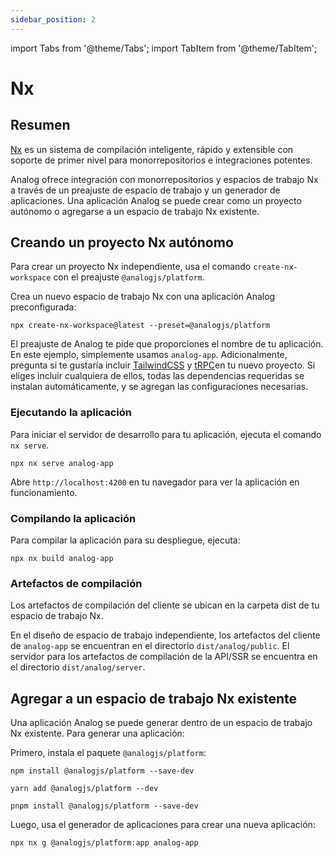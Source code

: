```yaml
---
sidebar_position: 2
---
```


import Tabs from '@theme/Tabs';
import TabItem from '@theme/TabItem';

# Nx

## Resumen

[Nx](https://nx.dev) es un sistema de compilación inteligente, rápido y extensible con soporte de primer nivel para monorrepositorios e integraciones potentes.

Analog ofrece integración con monorrepositorios y espacios de trabajo Nx a través de un preajuste de espacio de trabajo y un generador de aplicaciones. Una aplicación Analog se puede crear como un proyecto autónomo o agregarse a un espacio de trabajo Nx existente.

## Creando un proyecto Nx autónomo

Para crear un proyecto Nx independiente, usa el comando `create-nx-workspace` con el preajuste `@analogjs/platform`.

Crea un nuevo espacio de trabajo Nx con una aplicación Analog preconfigurada:

```shell
npx create-nx-workspace@latest --preset=@analogjs/platform
```

El preajuste de Analog te pide que proporciones el nombre de tu aplicación. En este ejemplo, simplemente usamos `analog-app`.
Adicionalmente, pregunta si te gustaría incluir [TailwindCSS](https://tailwindcss.com) y [tRPC](https://trpc.io)en tu nuevo proyecto.
Si eliges incluir cualquiera de ellos, todas las dependencias requeridas se instalan automáticamente, y se agregan las configuraciones necesarias.

### Ejecutando la aplicación

Para iniciar el servidor de desarrollo para tu aplicación, ejecuta el comando `nx serve`.

```shell
npx nx serve analog-app
```

Abre `http://localhost:4200` en tu navegador para ver la aplicación en funcionamiento.

### Compilando la aplicación

Para compilar la aplicación para su despliegue, ejecuta:

```shell
npx nx build analog-app
```

### Artefactos de compilación

Los artefactos de compilación del cliente se ubican en la carpeta dist de tu espacio de trabajo Nx.

En el diseño de espacio de trabajo independiente, los artefactos del cliente de `analog-app` se encuentran en el directorio `dist/analog/public`.
El servidor para los artefactos de compilación de la API/SSR se encuentra en el directorio `dist/analog/server`.

## Agregar a un espacio de trabajo Nx existente

Una aplicación Analog se puede generar dentro de un espacio de trabajo Nx existente. Para generar una aplicación:

Primero, instala el paquete `@analogjs/platform`:

<Tabs groupId="package-manager">
  <TabItem value="npm">

```shell
npm install @analogjs/platform --save-dev
```

  </TabItem>

  <TabItem label="Yarn" value="yarn">

```shell
yarn add @analogjs/platform --dev
```

  </TabItem>

  <TabItem value="pnpm">

```shell
pnpm install @analogjs/platform --save-dev
```

  </TabItem>
</Tabs>

Luego, usa el generador de aplicaciones para crear una nueva aplicación:

```shell
npx nx g @analogjs/platform:app analog-app
```
